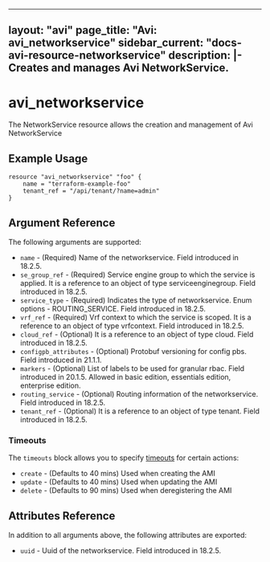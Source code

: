 <!--
    Copyright 2021 VMware, Inc.
    SPDX-License-Identifier: Mozilla Public License 2.0
-->
---
layout: "avi"
page_title: "Avi: avi_networkservice"
sidebar_current: "docs-avi-resource-networkservice"
description: |-
  Creates and manages Avi NetworkService.
---

# avi_networkservice

The NetworkService resource allows the creation and management of Avi NetworkService

## Example Usage

```hcl
resource "avi_networkservice" "foo" {
    name = "terraform-example-foo"
    tenant_ref = "/api/tenant/?name=admin"
}
```

## Argument Reference

The following arguments are supported:

* `name` - (Required) Name of the networkservice. Field introduced in 18.2.5.
* `se_group_ref` - (Required) Service engine group to which the service is applied. It is a reference to an object of type serviceenginegroup. Field introduced in 18.2.5.
* `service_type` - (Required) Indicates the type of networkservice. Enum options - ROUTING_SERVICE. Field introduced in 18.2.5.
* `vrf_ref` - (Required) Vrf context to which the service is scoped. It is a reference to an object of type vrfcontext. Field introduced in 18.2.5.
* `cloud_ref` - (Optional) It is a reference to an object of type cloud. Field introduced in 18.2.5.
* `configpb_attributes` - (Optional) Protobuf versioning for config pbs. Field introduced in 21.1.1.
* `markers` - (Optional) List of labels to be used for granular rbac. Field introduced in 20.1.5. Allowed in basic edition, essentials edition, enterprise edition.
* `routing_service` - (Optional) Routing information of the networkservice. Field introduced in 18.2.5.
* `tenant_ref` - (Optional) It is a reference to an object of type tenant. Field introduced in 18.2.5.


### Timeouts

The `timeouts` block allows you to specify [timeouts](https://www.terraform.io/docs/configuration/resources.html#timeouts) for certain actions:

* `create` - (Defaults to 40 mins) Used when creating the AMI
* `update` - (Defaults to 40 mins) Used when updating the AMI
* `delete` - (Defaults to 90 mins) Used when deregistering the AMI

## Attributes Reference

In addition to all arguments above, the following attributes are exported:

* `uuid` -  Uuid of the networkservice. Field introduced in 18.2.5.

